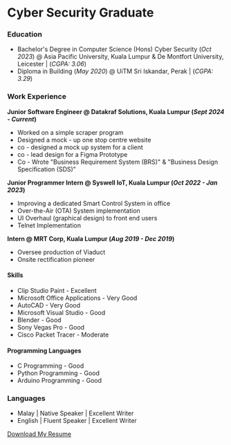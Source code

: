 # Cyber Security Graduate

### Education
- Bachelor's Degree in Computer Science (Hons) Cyber Security (_Oct 2023_) @ Asia Pacific University, Kuala Lumpur & De Montfort University, Leicester | 
(_CGPA: 3.06_)
- Diploma in Building (_May 2020_) @ UiTM Sri Iskandar, Perak |
(_CGPA: 3.29_)

### Work Experience
**Junior Software Engineer @ Datakraf Solutions, Kuala Lumpur (_Sept 2024 - Current_)**
- Worked on a simple scraper program
- Designed a mock - up one stop centre website
- co - designed a mock up system for a client
- co - lead design for a Figma Prototype
- Co - Wrote "Business Requirement System (BRS)" & "Business Design Specification (SDS)"

**Junior Programmer Intern @ Syswell IoT, Kuala Lumpur (_Oct 2022 - Jan 2023_)**
- Improving a dedicated Smart Control System in office
- Over-the-Air (OTA) System implementation
- UI Overhaul (graphical design) to front end users 
- Telnet Implementation

**Intern @ MRT Corp, Kuala Lumpur (_Aug 2019 - Dec 2019_)**
- Oversee production of Viaduct
- Onsite rectification pioneer

#### Skills
- Clip Studio Paint - Excellent
- Microsoft Office Applications - Very Good
- AutoCAD - Very Good
- Microsoft Visual Studio - Good
- Blender - Good
- Sony Vegas Pro - Good
- Cisco Packet Tracer - Moderate

#### Programming Languages
- C Programming - Good
- Python Programming - Good
- Arduino Programming - Good

### Languages
- Malay | Native Speaker | Excellent Writer
- English | Fluent Speaker | Excellent Writer

[Download My Resume](/assets/files/resume.html)
